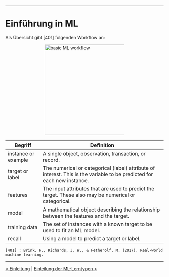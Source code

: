 ***

# Einführung in ML

Als Übersicht gibt [401] folgenden Workflow an:

<!-- ![basic ML workflow](./statics/basicMLWorkflow.png) -->

<div style="display:block;margin-left:auto;margin-right:auto;width:50%;">
    <img src="./statics/basicMLWorkflow.png" width="288" alt="basic ML workflow" />
</div>

| Begriff               | Definition |
|-----------------------|------------------------------------|
| instance or example   | A single object, observation, transaction, or record. 
| target or label       | The numerical or categorical (label) attribute of interest. This is the variable to be predicted for each new instance.
| features              | The input attributes that are used to predict the target. These also may be numerical or categorical.|
| model                 | A mathematical object describing the relationship between the features and the target. |
| training data         | The set of instances with a known target to be used to fit an ML model.|
| recall                | Using a model to predict a target or label. |



    [401] : Brink, H., Richards, J. W., & Fetherolf, M. (2017). Real-world machine learning. 

------

[< Einleitung](03_introduction.md)	|	[Einteilung der ML-Lerntypen >](05_ml_learningTypes.md)